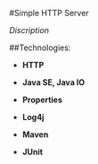 #Simple HTTP Server

_Discription_

##Technologies:

- __HTTP__

- __Java SE, Java IO__

- __Properties__

- __Log4j__

- __Maven__

- __JUnit__